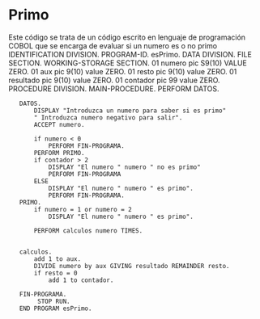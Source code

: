 # Primo
Este código se trata de un código escrito en lenguaje de programación COBOL que se encarga de evaluar si un numero es o no primo
       IDENTIFICATION DIVISION.
       PROGRAM-ID. esPrimo.
       DATA DIVISION.
       FILE SECTION.
       WORKING-STORAGE SECTION.
       01  numero pic S9(10) VALUE ZERO.
       01  aux pic 9(10) value ZERO.
       01  resto pic 9(10) value ZERO.
       01  resultado pic 9(10) value ZERO.
       01  contador pic 99 value ZERO.
       PROCEDURE DIVISION.
       MAIN-PROCEDURE.
           PERFORM DATOS.

       DATOS.
           DISPLAY "Introduzca un numero para saber si es primo"
           " Introduzca numero negativo para salir".
           ACCEPT numero.

           if numero < 0
               PERFORM FIN-PROGRAMA.
           PERFORM PRIMO.
           if contador > 2
               DISPLAY "El numero " numero " no es primo"
               PERFORM FIN-PROGRAMA
           ELSE
               DISPLAY "El numero " numero " es primo".
               PERFORM FIN-PROGRAMA.
       PRIMO.
           if numero = 1 or numero = 2 
               DISPLAY "El numero " numero " es primo".

           PERFORM calculos numero TIMES.


       calculos.
           add 1 to aux.
           DIVIDE numero by aux GIVING resultado REMAINDER resto.
           if resto = 0
               add 1 to contador.

       FIN-PROGRAMA.
            STOP RUN.
       END PROGRAM esPrimo.
